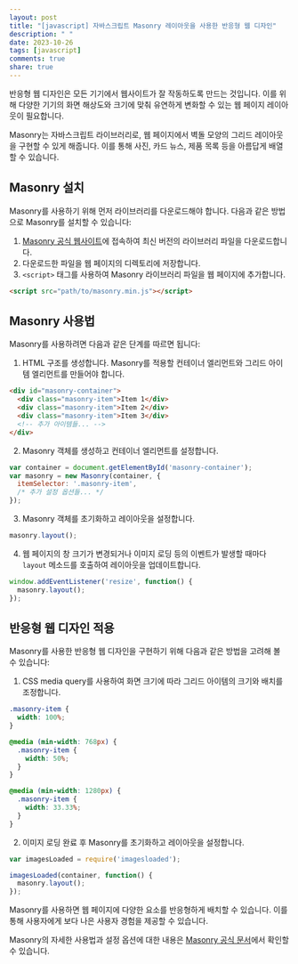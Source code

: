 ```yaml
---
layout: post
title: "[javascript] 자바스크립트 Masonry 레이아웃을 사용한 반응형 웹 디자인"
description: " "
date: 2023-10-26
tags: [javascript]
comments: true
share: true
---
```


반응형 웹 디자인은 모든 기기에서 웹사이트가 잘 작동하도록 만드는 것입니다. 이를 위해 다양한 기기의 화면 해상도와 크기에 맞춰 유연하게 변화할 수 있는 웹 페이지 레이아웃이 필요합니다.

Masonry는 자바스크립트 라이브러리로, 웹 페이지에서 벽돌 모양의 그리드 레이아웃을 구현할 수 있게 해줍니다. 이를 통해 사진, 카드 뉴스, 제품 목록 등을 아름답게 배열할 수 있습니다.

## Masonry 설치

Masonry를 사용하기 위해 먼저 라이브러리를 다운로드해야 합니다. 다음과 같은 방법으로 Masonry를 설치할 수 있습니다:

1. [Masonry 공식 웹사이트](https://masonry.desandro.com/)에 접속하여 최신 버전의 라이브러리 파일을 다운로드합니다.
2. 다운로드한 파일을 웹 페이지의 디렉토리에 저장합니다.
3. `<script>` 태그를 사용하여 Masonry 라이브러리 파일을 웹 페이지에 추가합니다.

```html
<script src="path/to/masonry.min.js"></script>
```

## Masonry 사용법

Masonry를 사용하려면 다음과 같은 단계를 따르면 됩니다:

1. HTML 구조를 생성합니다. Masonry를 적용할 컨테이너 엘리먼트와 그리드 아이템 엘리먼트를 만들어야 합니다.

```html
<div id="masonry-container">
  <div class="masonry-item">Item 1</div>
  <div class="masonry-item">Item 2</div>
  <div class="masonry-item">Item 3</div>
  <!-- 추가 아이템들... -->
</div>
```

2. Masonry 객체를 생성하고 컨테이너 엘리먼트를 설정합니다.

```javascript
var container = document.getElementById('masonry-container');
var masonry = new Masonry(container, {
  itemSelector: '.masonry-item',
  /* 추가 설정 옵션들... */
});
```

3. Masonry 객체를 초기화하고 레이아웃을 설정합니다.

```javascript
masonry.layout();
```

4. 웹 페이지의 창 크기가 변경되거나 이미지 로딩 등의 이벤트가 발생할 때마다 `layout` 메소드를 호출하여 레이아웃을 업데이트합니다.

```javascript
window.addEventListener('resize', function() {
  masonry.layout();
});
```

## 반응형 웹 디자인 적용

Masonry를 사용한 반응형 웹 디자인을 구현하기 위해 다음과 같은 방법을 고려해 볼 수 있습니다:

1. CSS media query를 사용하여 화면 크기에 따라 그리드 아이템의 크기와 배치를 조정합니다.

```css
.masonry-item {
  width: 100%;
}

@media (min-width: 768px) {
  .masonry-item {
    width: 50%;
  }
}

@media (min-width: 1280px) {
  .masonry-item {
    width: 33.33%;
  }
}
```

2. 이미지 로딩 완료 후 Masonry를 초기화하고 레이아웃을 설정합니다.

```javascript
var imagesLoaded = require('imagesloaded');

imagesLoaded(container, function() {
  masonry.layout();
});
```

Masonry를 사용하면 웹 페이지에 다양한 요소를 반응형하게 배치할 수 있습니다. 이를 통해 사용자에게 보다 나은 사용자 경험을 제공할 수 있습니다.

Masonry의 자세한 사용법과 설정 옵션에 대한 내용은 [Masonry 공식 문서](https://masonry.desandro.com/)에서 확인할 수 있습니다.